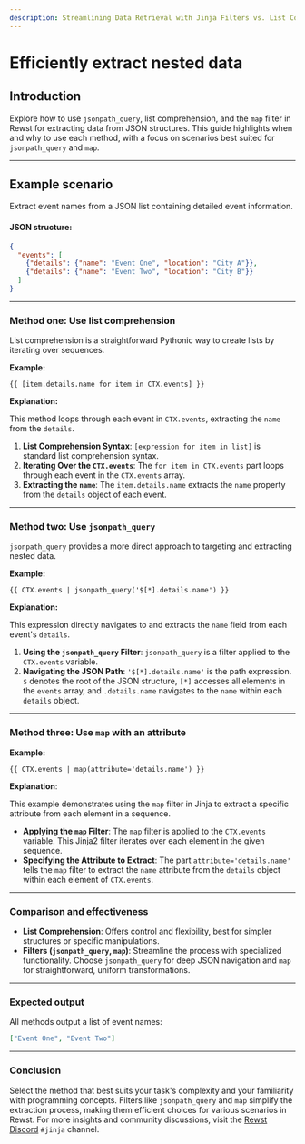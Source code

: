 ```yaml
---
description: Streamlining Data Retrieval with Jinja Filters vs. List Comprehension
---
```


# Efficiently extract nested data

## Introduction

Explore how to use `jsonpath_query`, list comprehension, and the `map` filter in Rewst for extracting data from JSON structures. This guide highlights when and why to use each method, with a focus on scenarios best suited for `jsonpath_query` and `map`.

***

## Example scenario

Extract event names from a JSON list containing detailed event information.

#### JSON structure:

```json
{
  "events": [
    {"details": {"name": "Event One", "location": "City A"}},
    {"details": {"name": "Event Two", "location": "City B"}}
  ]
}
```

***

### Method one: Use list comprehension

List comprehension is a straightforward Pythonic way to create lists by iterating over sequences.

**Example:**

```django
{{ [item.details.name for item in CTX.events] }}
```

**Explanation:**

This method loops through each event in `CTX.events`, extracting the `name` from the `details`.

1. **List Comprehension Syntax**: `[expression for item in list]` is standard list comprehension syntax.
2. **Iterating Over the `CTX.events`**: The `for item in CTX.events` part loops through each event in the `CTX.events` array.
3. **Extracting the `name`**: The `item.details.name` extracts the `name` property from the `details` object of each event.

***

### Method two: Use `jsonpath_query`

`jsonpath_query` provides a more direct approach to targeting and extracting nested data.

**Example:**

```django
{{ CTX.events | jsonpath_query('$[*].details.name') }}
```

**Explanation:**

This expression directly navigates to and extracts the `name` field from each event's `details`.

1. **Using the `jsonpath_query` Filter**: `jsonpath_query` is a filter applied to the `CTX.events` variable.
2. **Navigating the JSON Path**: `'$[*].details.name'` is the path expression. `$` denotes the root of the JSON structure, `[*]` accesses all elements in the `events` array, and `.details.name` navigates to the `name` within each `details` object.

***

### Method three: Use `map` with an attribute

**Example:**

```django
{{ CTX.events | map(attribute='details.name') }}
```

**Explanation**:

This example demonstrates using the `map` filter in Jinja to extract a specific attribute from each element in a sequence.

* **Applying the `map` Filter**: The `map` filter is applied to the `CTX.events` variable. This Jinja2 filter iterates over each element in the given sequence.
* **Specifying the Attribute to Extract**: The part `attribute='details.name'` tells the `map` filter to extract the `name` attribute from the `details` object within each element of `CTX.events`.

***

### Comparison and effectiveness

* **List Comprehension**: Offers control and flexibility, best for simpler structures or specific manipulations.
* **Filters (`jsonpath_query`, `map`)**: Streamline the process with specialized functionality. Choose `jsonpath_query` for deep JSON navigation and `map` for straightforward, uniform transformations.

***

### Expected output

All methods output a list of event names:

```json
["Event One", "Event Two"]
```

***

### Conclusion

Select the method that best suits your task's complexity and your familiarity with programming concepts. Filters like `jsonpath_query` and `map` simplify the extraction process, making them efficient choices for various scenarios in Rewst. For more insights and community discussions, visit the [Rewst Discord](https://discord.gg/rewst) `#jinja` channel.
